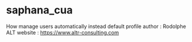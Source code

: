# saphana_cua
How manage users automatically instead default profile
author : Rodolphe ALT
website : https://www.altr-consulting.com
